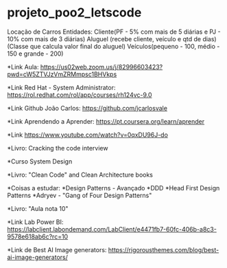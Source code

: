 # projeto_poo2_letscode

Locação de Carros
	Entidades:
		Cliente(PF - 5% com mais de 5 diárias e PJ - 10% com mais de 3 diárias)
		Aluguel (recebe cliente, veículo e qtd de dias)(Classe que calcula valor final do aluguel) 
		Veículos(pequeno - 100, médio - 150 e grande - 200)

*Link Aula: https://us02web.zoom.us/j/82996603423?pwd=cW5ZTVJzVmZRMmpsc1BHVkps

*Link Red Hat - System Administrator: https://rol.redhat.com/rol/app/courses/rh124vc-9.0

*Link Github João Carlos: https://github.com/jcarlosvale

*Link Aprendendo a Aprender: https://pt.coursera.org/learn/aprender

*Link https://www.youtube.com/watch?v=0qxDU96J-do

*Livro: Cracking the code interview

*Curso System Design

*Livro: "Clean Code" and Clean Architecture books

*Coisas a estudar:
	*Design Patterns - Avançado
	*DDD
	*Head First Design Patterns
	*Adryev - "Gang of Four Design Patterns"
	
*Livro: "Aula nota 10"

*Link Lab Power BI: https://labclient.labondemand.com/LabClient/e4471fb7-60fc-406b-a8c3-9578e618ab6c?rc=10

*Link de Best AI Image generators: https://rigorousthemes.com/blog/best-ai-image-generators/



